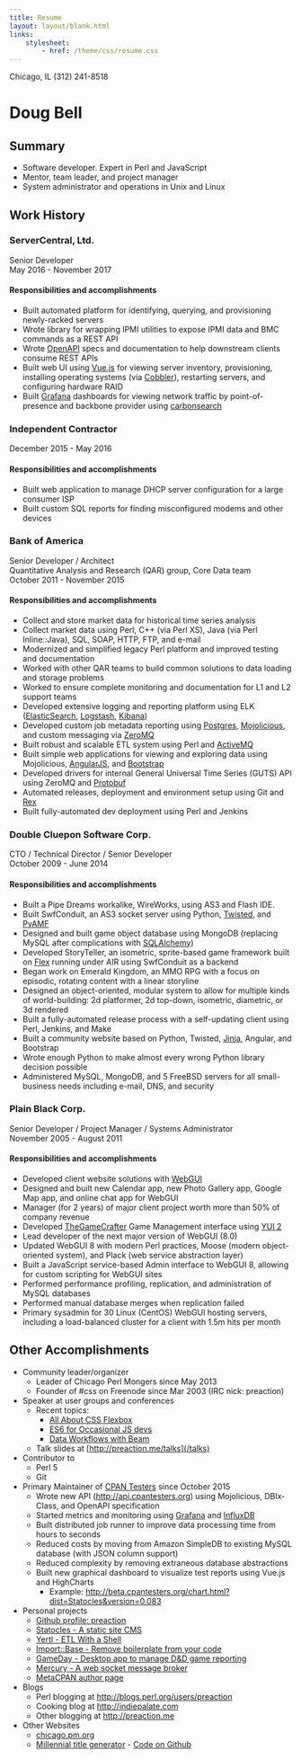 ```yaml
---
title: Resume
layout: layout/blank.html
links:
    stylesheet:
        - href: /theme/css/resume.css
---
```


<div markdown="1" class="pull-right">
Chicago, IL  
(312) 241-8518  
<madcityzen@gmail.com>  
</div>

# Doug Bell

## Summary

* Software developer. Expert in Perl and JavaScript
* Mentor, team leader, and project manager
* System administrator and operations in Unix and Linux

## Work History

### ServerCentral, Ltd.

Senior Developer  
May 2016 - November 2017

#### Responsibilities and accomplishments

* Built automated platform for identifying, querying, and provisioning
  newly-racked servers
* Wrote library for wrapping IPMI utilities to expose IPMI data and BMC
  commands as a REST API
* Wrote [OpenAPI](https://www.openapis.org) specs and documentation to
  help downstream clients consume REST APIs
* Built web UI using [Vue.js](http://vuejs.org) for viewing server
  inventory, provisioning, installing operating systems (via
  [Cobbler](http://cobbler.github.io)), restarting servers, and
  configuring hardware RAID
* Built [Grafana](https://grafana.com) dashboards for viewing network
  traffic by point-of-presence and backbone provider using
  [carbonsearch](https://github.com/kanatohodets/carbonsearch)

### Independent Contractor

December 2015 - May 2016

#### Responsibilities and accomplishments

* Built web application to manage DHCP server configuration for a large
  consumer ISP
* Built custom SQL reports for finding misconfigured modems and other
  devices

### Bank of America

Senior Developer / Architect  
Quantitative Analysis and Research (QAR) group, Core Data team  
October 2011 - November 2015  

#### Responsibilities and accomplishments

* Collect and store market data for historical time series analysis
* Collect market data using Perl, C++ (via Perl XS), Java (via Perl
  Inline::Java), SQL, SOAP, HTTP, FTP, and e-mail
* Modernized and simplified legacy Perl platform and improved testing
  and documentation
* Worked with other QAR teams to build common solutions to data loading
  and storage problems
* Worked to ensure complete monitoring and documentation for L1 and L2
  support teams
* Developed extensive logging and reporting platform using ELK
  ([ElasticSearch](http://elastic.co),
  [Logstash](https://www.elastic.co/products/logstash),
  [Kibana](https://www.elastic.co/products/kibana))
* Developed custom job metadata reporting using
  [Postgres](http://postgresql.org), [Mojolicious](http://mojolicio.us),
  and custom messaging via [ZeroMQ](http://zeromq.org)
* Built robust and scalable ETL system using Perl and
  [ActiveMQ](http://activemq.apache.org)
* Built simple web applications for viewing and exploring data using
  Mojolicious, [AngularJS](https://angularjs.org), and
  [Bootstrap](http://getbootstrap.com)
* Developed drivers for internal General Universal Time Series (GUTS)
  API using ZeroMQ and
  [Protobuf](https://developers.google.com/protocol-buffers/)
* Automated releases, deployment and environment setup using Git and
  [Rex](http://rexify.org)
* Built fully-automated dev deployment using Perl and Jenkins

### Double Cluepon Software Corp.

CTO / Technical Director / Senior Developer  
October 2009 - June 2014  

#### Responsibilities and accomplishments

* Built a Pipe Dreams workalike, WireWorks, using AS3 and Flash IDE.
* Built SwfConduit, an AS3 socket server using Python,
  [Twisted](http://twistedmatrix.com), and
  [PyAMF](https://github.com/hydralabs/pyamf)
* Designed and built game object database using MongoDB (replacing MySQL after
  complications with [SQLAlchemy](http://www.sqlalchemy.org))
* Developed StoryTeller, an isometric, sprite-based game framework built
  on [Flex](http://flex.apache.org) running under AIR using SwfConduit as a backend
* Began work on Emerald Kingdom, an MMO RPG with a focus on episodic, rotating
  content with a linear storyline
* Designed an object-oriented, modular system to allow for multiple
  kinds of world-building: 2d platformer, 2d top-down, isometric,
  diametric, or 3d rendered
* Built a fully-automated release process with a self-updating client
  using Perl, Jenkins, and Make
* Built a community website based on Python, Twisted,
  [Jinja](http://jinja.pocoo.org), Angular, and Bootstrap
* Wrote enough Python to make almost every wrong Python library decision
  possible
* Administered MySQL, MongoDB, and 5 FreeBSD servers for all
  small-business needs including e-mail, DNS, and security

### Plain Black Corp.

Senior Developer / Project Manager / Systems Administrator  
November 2005 - August 2011  

#### Responsibilities and accomplishments

* Developed client website solutions with [WebGUI](http://webgui.org)
* Designed and built new Calendar app, new Photo Gallery app, Google Map
  app, and online chat app for WebGUI
* Manager (for 2 years) of major client project worth more than 50% of
  company revenue
* Developed [TheGameCrafter](http://thegamecrafter.com) Game Management
  interface using [YUI 2](http://yui.github.io/yui2)
* Lead developer of the next major version of WebGUI (8.0)
* Updated WebGUI 8 with modern Perl practices, Moose (modern
  object-oriented system), and Plack (web service abstraction layer)
* Built a JavaScript service-based Admin interface to WebGUI 8, allowing
  for custom scripting for WebGUI sites
* Performed performance profiling, replication, and administration of
  MySQL databases
* Performed manual database merges when replication failed
* Primary sysadmin for 30 Linux (CentOS) WebGUI hosting servers,
  including a load-balanced cluster for a client with 1.5m hits per
  month

## Other Accomplishments

* Community leader/organizer
    * Leader of Chicago Perl Mongers since May 2013
    * Founder of #css on Freenode since Mar 2003 (IRC nick: preaction)
* Speaker at user groups and conferences
    * Recent topics:
        * [All About CSS Flexbox](https://preaction.github.io/CSS-All-About-Flexbox/)
        * [ES6 for Occasional JS devs](https://preaction.github.io/ES6-For-JS-Irregulars/)
        * [Data Workflows with Beam](https://preaction.github.io/Data-Workflows-With-Beam/)
    * Talk slides at [http://preaction.me/talks](/talks)
* Contributor to
    * Perl 5
    * Git
* Primary Maintainer of [CPAN Testers](http://github.com/cpan-testers)
  since October 2015
    * Wrote new API (<http://api.cpantesters.org>) using Mojolicious,
      DBIx-Class, and OpenAPI specification
    * Started metrics and monitoring using
      [Grafana](http://grafana.org) and [InfluxDB](http://influxdata.com)
    * Built distributed job runner to improve data processing time from
      hours to seconds
    * Reduced costs by moving from Amazon SimpleDB to existing MySQL
      database (with JSON column support)
    * Reduced complexity by removing extraneous database abstractions
    * Built new graphical dashboard to visualize test reports using
      Vue.js and HighCharts
        * Example: <http://beta.cpantesters.org/chart.html?dist=Statocles&version=0.083>
* Personal projects
    * [Github profile: preaction](http://github.com/preaction)
    * [Statocles - A static site CMS](http://preaction.github.io/Statocles)
    * [Yertl - ETL With a Shell](http://preaction.github.io/ETL-Yertl)
    * [Import::Base - Remove boilerplate from your code](http://metacpan.org/pod/Import::Base)
    * [GameDay - Desktop app to manage D&D game reporting](https://github.com/preaction/GameDay)
    * [Mercury - A web socket message broker](http://preaction.me/mercury)
    * [MetaCPAN author page](https://metacpan.org/author/PREACTION)
* Blogs
    * Perl blogging at <http://blogs.perl.org/users/preaction>
    * Cooking blog at <http://indiepalate.com>
    * Other blogging at <http://preaction.me>
* Other Websites
    * [chicago.pm.org](http://chicago.pm.org)
    * [Millennial title generator](http://preaction.me/title) - [Code on Github](https://github.com/preaction/MillennialTitle)

